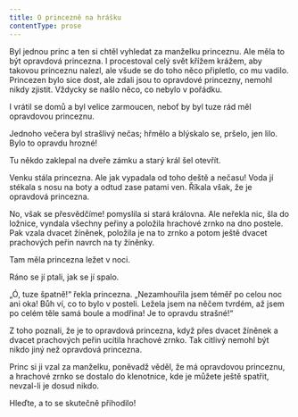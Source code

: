 ```yaml
---
title: O princezně na hrášku
contentType: prose
---
```


<section>

Byl jednou princ a ten si chtěl vyhledat za manželku princeznu. Ale měla to být opravdová princezna. I procestoval celý svět křížem krážem, aby takovou princeznu nalezl, ale všude se do toho něco připletlo, co mu vadilo. Princezen bylo sice dost, ale zdali jsou to opravdové princezny, nemohl nikdy zjistit. Vždycky se našlo něco, co nebylo v pořádku.

I vrátil se domů a byl velice zarmoucen, neboť by byl tuze rád měl opravdovou princeznu.

Jednoho večera byl strašlivý nečas; hřmělo a blýskalo se, pršelo, jen lilo. Bylo to opravdu hrozné!

Tu někdo zaklepal na dveře zámku a starý král šel otevřít.

Venku stála princezna. Ale jak vypadala od toho deště a nečasu! Voda jí stékala s nosu na boty a odtud zase patami ven. Říkala však, že je opravdová princezna.

No, však se přesvědčíme! pomyslila si stará královna. Ale neřekla nic, šla do ložnice, vyndala všechny peřiny a položila hrachové zrnko na dno postele. Pak vzala dvacet žíněnek, položila je na to zrnko a potom ještě dvacet prachových peřin navrch na ty žíněnky.

Tam měla princezna ležet v noci.

Ráno se jí ptali, jak se jí spalo.

„Ó, tuze špatně!“ řekla princezna. „Nezamhouřila jsem téměř po celou noc ani oka! Bůh ví, co to bylo v posteli. Ležela jsem na něčem tvrdém, až jsem po celém těle samá boule a modřina! Je to opravdu strašné!“

Z toho poznali, že je to opravdová princezna, když přes dvacet žíněnek a dvacet prachových peřin ucítila hrachové zrnko. Tak citlivý nemohl být nikdo jiný než opravdová princezna.

Princ si ji vzal za manželku, poněvadž věděl, že má opravdovou princeznu, a hrachové zrnko se dostalo do klenotnice, kde je můžete ještě spatřit, nevzal-li je dosud nikdo.

Hleďte, a to se skutečně přihodilo!

</section>

[^1]: _hindská_ – indická

[^2]: _Etna_ – sopka na Sicílii

[^3]: _Vesuv_ – sopka v jižní Itálii, nedaleko města Neapole

[^4]: _brslenky_ – kožené selské kalhoty

[^5]: _dryády_ – sluly ve starověkém bájesloví víly, jejichž život úzce souvisel se životem stromů

[^6]: _Frederigsberg_ je předměstí Kodaně; vyniká výstavností

[^7]: _červená vlajka s bílým křížem_ – vlajka království dánského

[^8]: _Ezop_ – nejproslulejší skladatel bajek, Řek, který žil v 6. stol. před n. l.

[^9]: _Sokrates_ – slavný řecký filozof z 5. stol. před n. l.

